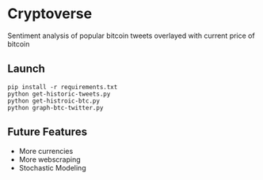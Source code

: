 # Cryptoverse

Sentiment analysis of popular bitcoin tweets overlayed with current price of bitcoin

## Launch

```
pip install -r requirements.txt
python get-historic-tweets.py
python get-histroic-btc.py
python graph-btc-twitter.py
```

## Future Features

- More currencies
- More webscraping
- Stochastic Modeling
